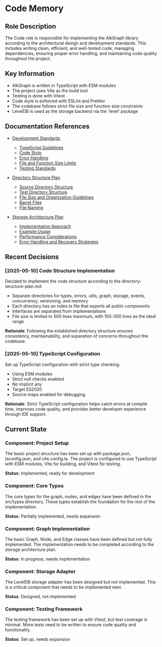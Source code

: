 # Code Memory

## Role Description

The Code role is responsible for implementing the AlkGraph library according to the architectural design and development standards. This includes writing clean, efficient, and well-tested code, managing dependencies, ensuring proper error handling, and maintaining code quality throughout the project.

## Key Information

- AlkGraph is written in TypeScript with ESM modules
- The project uses Vite as the build tool
- Testing is done with Vitest
- Code style is enforced with ESLint and Prettier
- The codebase follows strict file size and function size constraints
- LevelDB is used as the storage backend via the 'level' package

## Documentation References

- [Development Standards](../development-standards.md)
  - [TypeScript Guidelines](../development-standards.md#typescript-guidelines)
  - [Code Style](../development-standards.md#code-style)
  - [Error Handling](../development-standards.md#error-handling)
  - [File and Function Size Limits](../development-standards.md#file-and-function-size-limits)
  - [Testing Standards](../development-standards.md#testing-standards)
  
- [Directory Structure Plan](../directory-structure-plan.md)
  - [Source Directory Structure](../directory-structure-plan.md#source-directory-structure)
  - [Test Directory Structure](../directory-structure-plan.md#test-directory-structure)
  - [File Size and Organization Guidelines](../directory-structure-plan.md#file-size-and-organization-guidelines)
  - [Barrel Files](../directory-structure-plan.md#1-barrel-files)
  - [File Naming](../directory-structure-plan.md#3-file-naming)
  
- [Storage Architecture Plan](../storage-architecture-plan.md)
  - [Implementation Approach](../storage-architecture-plan.md#7-implementation-approach)
  - [Example Usage](../storage-architecture-plan.md#9-example-usage)
  - [Performance Considerations](../storage-architecture-plan.md#8-performance-considerations)
  - [Error Handling and Recovery Strategies](../storage-architecture-plan.md#11-error-handling-and-recovery-strategies)

## Recent Decisions

### [2025-05-10] Code Structure Implementation

Decided to implement the code structure according to the directory-structure-plan.md:
- Separate directories for types, errors, utils, graph, storage, events, concurrency, versioning, and memory
- Each directory has an index.ts file that exports all public components
- Interfaces are separated from implementations
- File size is limited to 500 lines maximum, with 100-300 lines as the ideal range

**Rationale**: Following the established directory structure ensures consistency, maintainability, and separation of concerns throughout the codebase.

### [2025-05-10] TypeScript Configuration

Set up TypeScript configuration with strict type checking:
- Using ESM modules
- Strict null checks enabled
- No implicit any
- Target ES2020
- Source maps enabled for debugging

**Rationale**: Strict TypeScript configuration helps catch errors at compile time, improves code quality, and provides better developer experience through IDE support.

## Current State

### Component: Project Setup

The basic project structure has been set up with package.json, tsconfig.json, and vite.config.ts. The project is configured to use TypeScript with ESM modules, Vite for building, and Vitest for testing.

**Status**: Implemented, ready for development

### Component: Core Types

The core types for the graph, nodes, and edges have been defined in the src/types directory. These types establish the foundation for the rest of the implementation.

**Status**: Partially implemented, needs expansion

### Component: Graph Implementation

The basic Graph, Node, and Edge classes have been defined but not fully implemented. The implementation needs to be completed according to the storage architecture plan.

**Status**: In progress, needs implementation

### Component: Storage Adapter

The LevelDB storage adapter has been designed but not implemented. This is a critical component that needs to be implemented next.

**Status**: Designed, not implemented

### Component: Testing Framework

The testing framework has been set up with Vitest, but test coverage is minimal. More tests need to be written to ensure code quality and functionality.

**Status**: Set up, needs expansion